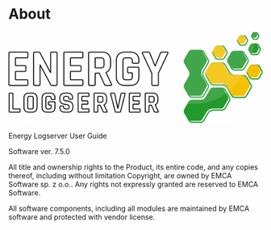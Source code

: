 # About

![](/media_base/image1.png)

Energy Logserver User Guide

Software ver. 7.5.0

All title and ownership rights to the Product, its entire code, and any copies thereof, including without limitation Copyright, are owned by EMCA Software sp. z o.o.. Any rights not expressly granted are reserved to EMCA Software.  

All software components, including all modules are maintained by EMCA software and protected with vendor license.

